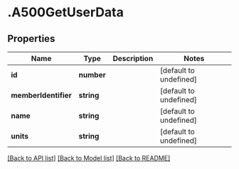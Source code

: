 # .A500GetUserData

## Properties

Name | Type | Description | Notes
------------ | ------------- | ------------- | -------------
**id** | **number** |  | [default to undefined]
**memberIdentifier** | **string** |  | [default to undefined]
**name** | **string** |  | [default to undefined]
**units** | **string** |  | [default to undefined]


[[Back to API list]](../README.md#documentation-for-api-endpoints) [[Back to Model list]](../README.md#documentation-for-models) [[Back to README]](../README.md)
